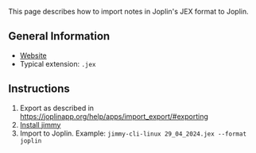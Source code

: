This page describes how to import notes in Joplin's JEX format to Joplin.

## General Information

- [Website](https://joplinapp.org/)
- Typical extension: `.jex`

## Instructions

1. Export as described in <https://joplinapp.org/help/apps/import_export/#exporting>
2. [Install jimmy](../index.md#Installation)
3. Import to Joplin. Example: `jimmy-cli-linux 29_04_2024.jex --format joplin`
